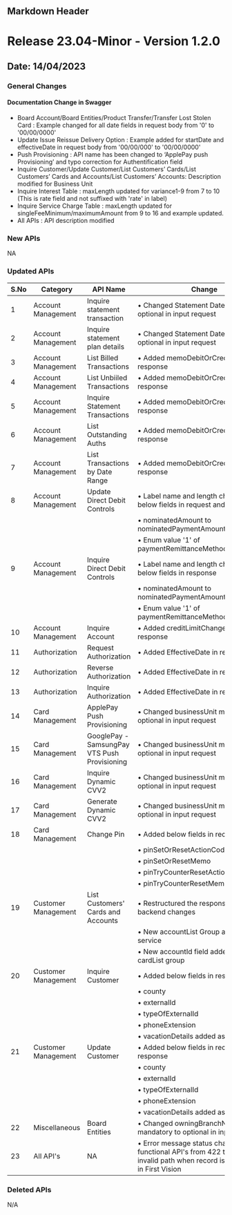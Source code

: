 ## Markdown Header

# Release 23.04-Minor - Version 1.2.0

## Date: 14/04/2023

### General Changes

#### Documentation Change in Swagger

- Board Account/Board Entities/Product Transfer/Transfer Lost Stolen Card : Example changed for all date fields in request body from '0' to '00/00/0000'
- Update Issue Reissue Delivery Option : Example added for startDate and effectiveDate in request body from '00/00/000' to '00/00/0000'
- Push Provisioning : API name has been changed to ‘ApplePay push Provisioning’ and typo correction for Authentification field
- Inquire Customer/Update Customer/List Customers’ Cards/List Customers’ Cards and Accounts/List Customers’ Accounts: Description modified for Business Unit
- Inquire Interest Table : maxLength updated for variance1-9 from 7 to 10 (This is rate field and not suffixed with 'rate' in label)
- Inquire Service Charge Table : maxLength updated for singleFeeMinimum/maximumAmount from 9 to 16 and example updated.
- All APIs : API description modified

### New APIs

NA

### Updated APIs

| S.No | Category             | API Name                               | Change                                                                                                        |
|------|----------------------|----------------------------------------|---------------------------------------------------------------------------------------------------------------|
| 1    | Account Management   | Inquire statement transaction          | • Changed Statement Date mandatory to optional in input request                                               |
| 2    | Account Management   | Inquire statement plan details         | • Changed Statement Date mandatory to optional in input request                                               |
| 3    | Account Management   | List Billed Transactions               | • Added memoDebitOrCreditIndicator in response                                                                |
| 4    | Account Management   | List Unbiiled Transactions             | • Added memoDebitOrCreditIndicator in response                                                                |
| 5    | Account Management   | Inquire Statement Transactions         | • Added memoDebitOrCreditIndicator in response                                                                |
| 6    | Account Management   | List Outstanding Auths                 | • Added memoDebitOrCreditIndicator in response                                                                |
| 7    | Account Management   | List Transactions by Date Range        | • Added memoDebitOrCreditIndicator in response                                                                |
| 8    | Account Management   | Update Direct Debit Controls           | • Label name and length changes for below fields in request and response                                      |
|      |                      |                                        |   • nominatedAmount to nominatedPaymentAmountOrPercentage                                                     |
|      |                      |                                        |   • Enum value '1' of paymentRemittanceMethod deleted                                                         |
| 9    | Account Management   | Inquire Direct Debit Controls          | • Label name and length changes for below fields in response                                                  |
|      |                      |                                        |   • nominatedAmount to nominatedPaymentAmountOrPercentage                                                     |
|      |                      |                                        |   • Enum value '1' of paymentRemittanceMethod deleted                                                         |
| 10   | Account Management   | Inquire Account                        | • Added creditLimitChangeDate in response                                                                     |
| 11   | Authorization        | Request Authorization                  | • Added EffectiveDate in response                                                                             |
| 12   | Authorization        | Reverse Authorization                  | • Added EffectiveDate in response                                                                             |
| 13   | Authorization        | Inquire Authorization                  | • Added EffectiveDate in response                                                                             |
| 14   | Card Management      | ApplePay Push Provisioning             | • Changed businessUnit mandatory to optional in input request                                                 |
| 15   | Card Management      | GooglePay - SamsungPay VTS Push Provisioning | • Changed businessUnit mandatory to optional in input request                                             |
| 16   | Card Management      | Inquire Dynamic CVV2                   | • Changed businessUnit mandatory to optional in input request                                                 |
| 17   | Card Management      | Generate Dynamic CVV2                  | • Changed businessUnit mandatory to optional in input request                                                 |
| 18   | Card Management      | Change Pin                             | • Added below fields in request                                                                               |
|      |                      |                                        |   • pinSetOrResetActionCode                                                                                   |
|      |                      |                                        |   • pinSetOrResetMemo                                                                                         |
|      |                      |                                        |   • pinTryCounterResetActionCode                                                                              |
|      |                      |                                        |   • pinTryCounterResetMemo                                                                                    |
| 19   | Customer Management  | List Customers' Cards and Accounts     | • Restructured the responseBody as per backend changes                                                        |
|      |                      |                                        |   • New accountList Group added in service                                                                    |
|      |                      |                                        |   • New accountId field added in existing cardList group                                                      |
| 20   | Customer Management  | Inquire Customer                       | • Added below fields in response                                                                              |
|      |                      |                                        |   • county                                                                                                    |
|      |                      |                                        |   • externalId                                                                                                |
|      |                      |                                        |   • typeOfExternalId                                                                                          |
|      |                      |                                        |   • phoneExtension                                                                                            |
|      |                      |                                        |   • vacationDetails added as a group                                                                          |
| 21   | Customer Management  | Update Customer                        | • Added below fields in request and response                                                                  |
|      |                      |                                        |   • county                                                                                                    |
|      |                      |                                        |   • externalId                                                                                                |
|      |                      |                                        |   • typeOfExternalId                                                                                          |
|      |                      |                                        |   • phoneExtension                                                                                            |
|      |                      |                                        |   • vacationDetails added as a group                                                                          |
| 22   | Miscellaneous        | Board Entities                         | • Changed owningBranchNumber mandatory to optional in input request                                           |
| 23   | All API's            | NA                                     | • Error message status changed for all functional API's from 422 to 404 for invalid path when record is not available in First Vision |

### Deleted APIs

N/A
